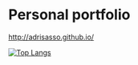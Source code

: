 # Personal portfolio

http://adrisasso.github.io/

[![Top Langs](https://github-readme-stats.vercel.app/api/top-langs/?username=adrisasso&exclude_repo=GitHubGraduation-2021)](https://github.com/adrisasso/github-readme-stats)
